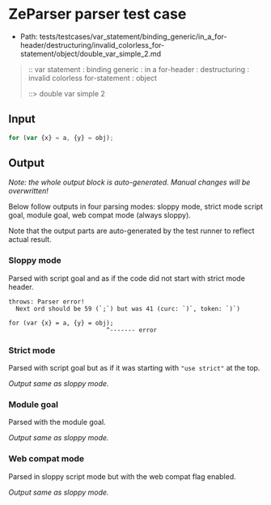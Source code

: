 # ZeParser parser test case

- Path: tests/testcases/var_statement/binding_generic/in_a_for-header/destructuring/invalid_colorless_for-statement/object/double_var_simple_2.md

> :: var statement : binding generic : in a for-header : destructuring : invalid colorless for-statement : object
>
> ::> double var simple 2

## Input

`````js
for (var {x} = a, {y} = obj);
`````

## Output

_Note: the whole output block is auto-generated. Manual changes will be overwritten!_

Below follow outputs in four parsing modes: sloppy mode, strict mode script goal, module goal, web compat mode (always sloppy).

Note that the output parts are auto-generated by the test runner to reflect actual result.

### Sloppy mode

Parsed with script goal and as if the code did not start with strict mode header.

`````
throws: Parser error!
  Next ord should be 59 (`;`) but was 41 (curc: `)`, token: `)`)

for (var {x} = a, {y} = obj);
                           ^------- error
`````

### Strict mode

Parsed with script goal but as if it was starting with `"use strict"` at the top.

_Output same as sloppy mode._

### Module goal

Parsed with the module goal.

_Output same as sloppy mode._

### Web compat mode

Parsed in sloppy script mode but with the web compat flag enabled.

_Output same as sloppy mode._
